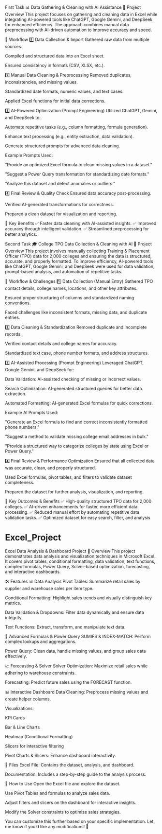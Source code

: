 First Task 
📊 Data Gathering & Cleaning with AI Assistance
🚀 Project Overview
This project focuses on gathering and cleaning data in Excel while integrating AI-powered tools like ChatGPT, Google Gemini, and DeepSeek for enhanced efficiency. The approach combines manual data preprocessing with AI-driven automation to improve accuracy and speed.

🔄 Workflow
1️⃣ Data Collection & Import
Gathered raw data from multiple sources.

Compiled and structured data into an Excel sheet.

Ensured consistency in formats (CSV, XLSX, etc.).

2️⃣ Manual Data Cleaning & Preprocessing
Removed duplicates, inconsistencies, and missing values.

Standardized date formats, numeric values, and text cases.

Applied Excel functions for initial data corrections.

3️⃣ AI-Powered Optimization (Prompt Engineering)
Utilized ChatGPT, Gemini, and DeepSeek to:

Automate repetitive tasks (e.g., column formatting, formula generation).

Enhance text processing (e.g., entity extraction, data validation).

Generate structured prompts for advanced data cleaning.

Example Prompts Used:

"Provide an optimized Excel formula to clean missing values in a dataset."

"Suggest a Power Query transformation for standardizing date formats."

"Analyze this dataset and detect anomalies or outliers."

4️⃣ Final Review & Quality Check
Ensured data accuracy post-processing.

Verified AI-generated transformations for correctness.

Prepared a clean dataset for visualization and reporting.

🎯 Key Benefits
✅ Faster data cleaning with AI-assisted insights.
✅ Improved accuracy through intelligent validation.
✅ Streamlined preprocessing for better analytics.

Second  Task 
🎓 College TPO Data Collection & Cleaning with AI
📌 Project Overview
This project involves manually collecting Training & Placement Officer (TPO) data for 2,000 colleges and ensuring the data is structured, accurate, and properly formatted. To improve efficiency, AI-powered tools like ChatGPT, Google Gemini, and DeepSeek were used for data validation, prompt-based analysis, and automation of repetitive tasks.

🔄 Workflow & Challenges
1️⃣ Data Collection (Manual Entry)
Gathered TPO contact details, college names, locations, and other key attributes.

Ensured proper structuring of columns and standardized naming conventions.

Faced challenges like inconsistent formats, missing data, and duplicate entries.

2️⃣ Data Cleaning & Standardization
Removed duplicate and incomplete records.

Verified contact details and college names for accuracy.

Standardized text case, phone number formats, and address structures.

3️⃣ AI-Assisted Processing (Prompt Engineering)
Leveraged ChatGPT, Google Gemini, and DeepSeek for:

Data Validation: AI-assisted checking of missing or incorrect values.

Search Optimization: AI-generated structured queries for better data extraction.

Automated Formatting: AI-generated Excel formulas for quick corrections.

Example AI Prompts Used:

"Generate an Excel formula to find and correct inconsistently formatted phone numbers."

"Suggest a method to validate missing college email addresses in bulk."

"Provide a structured way to categorize colleges by state using Excel or Power Query."

4️⃣ Final Review & Performance Optimization
Ensured that all collected data was accurate, clean, and properly structured.

Used Excel formulas, pivot tables, and filters to validate dataset completeness.

Prepared the dataset for further analysis, visualization, and reporting.

🎯 Key Outcomes & Benefits
✅ High-quality structured TPO data for 2,000 colleges.
✅ AI-driven enhancements for faster, more efficient data processing.
✅ Reduced manual effort by automating repetitive data validation tasks.
✅ Optimized dataset for easy search, filter, and analysis
# Excel_Project
Excel Data Analysis & Dashboard Project
📌 Overview
This project demonstrates data analysis and visualization techniques in Microsoft Excel. It covers pivot tables, conditional formatting, data validation, text functions, complex formulas, Power Query, Solver-based optimization, forecasting, and interactive dashboards.

🛠️ Features
📊 Data Analysis
Pivot Tables: Summarize retail sales by supplier and warehouse sales per item type.

Conditional Formatting: Highlight sales trends and visually distinguish key metrics.

Data Validation & Dropdowns: Filter data dynamically and ensure data integrity.

Text Functions: Extract, transform, and manipulate text data.

🔢 Advanced Formulas & Power Query
SUMIFS & INDEX-MATCH: Perform complex lookups and aggregations.

Power Query: Clean data, handle missing values, and group sales data effectively.

📈 Forecasting & Solver
Solver Optimization: Maximize retail sales while adhering to warehouse constraints.

Forecasting: Predict future sales using the FORECAST function.

📊 Interactive Dashboard
Data Cleaning: Preprocess missing values and create helper columns.

Visualizations:

KPI Cards

Bar & Line Charts

Heatmap (Conditional Formatting)

Slicers for interactive filtering

Pivot Charts & Slicers: Enhance dashboard interactivity.

📂 Files
Excel File: Contains the dataset, analysis, and dashboard.

Documentation: Includes a step-by-step guide to the analysis process.

🚀 How to Use
Open the Excel file and explore the dataset.

Use Pivot Tables and formulas to analyze sales data.

Adjust filters and slicers on the dashboard for interactive insights.

Modify the Solver constraints to optimize sales strategies.

You can customize this further based on your specific implementation. Let me know if you’d like any modifications! 🚀
